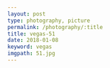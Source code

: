```yaml
---
layout: post
type: photography, picture
permalink: /photography/:title
title: vegas-51
date: 2018-01-08
keyword: vegas
imgpath: 51.jpg
---
```



